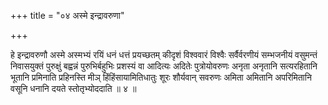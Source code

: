+++
title = "०४ अस्मे इन्द्रावरुणा"

+++

हे इन्द्रावरुणौ अस्मे अस्मभ्यं रयिं धनं धत्तं प्रयच्छतम् कीदृशं विश्ववारं विश्वैः सर्वैर्वरणीयं सम्भजनीयं वसुमन्तं निवासयुक्तं पुरुक्षुं बह्वन्नं पुरुभिर्बहुभिः प्रशस्यं वा आदित्यः अदितेः पुत्रोयोवरुणः अनृता अनृतानि सत्यरहितानि भूतानि प्रमिनाति प्रहिनस्ति मीञ् हिंहिंसायामितिधातुः शूरः शौर्यवान् सवरुणः अमिता अमितानि अपरिमितानि वसूनि धनानि दयते स्तोतृभ्योददाति ॥ ४ ॥